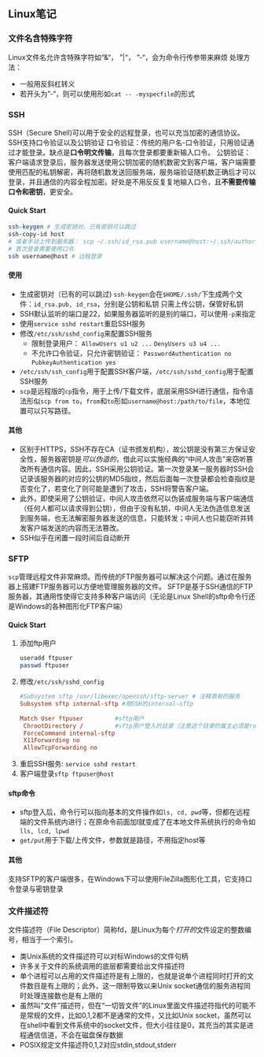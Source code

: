 ## Linux笔记

### 文件名含特殊字符
Linux文件名允许含特殊字符如“&“， ”|“， ”-“，会为命令行传参带来麻烦
处理方法：
- 一般用反斜杠转义
- 若开头为”-“，则可以使用形如`cat -- -myspecfile`的形式

### SSH
SSH（Secure Shell)可以用于安全的远程登录，也可以充当加密的通信协议。
SSH支持口令验证以及公钥验证
口令验证：传统的用户名-口令验证，只用验证通过才能登录。缺点是**口令明文传输**，且每次登录都要重新输入口令。
公钥验证：客户端请求登录后，服务器发送使用公钥加密的随机数密文到客户端，客户端需要使用匹配的私钥解密，再将随机数发送回服务端，服务端验证随机数正确后才可以登录，并且通信的内容全程加密。好处是不用反反复复地输入口令，且**不需要传输口令和密钥**，更安全。
#### Quick Start
```bash
ssh-keygen # 生成密钥对，已有密钥可以跳过
ssh-copy-id host
# 或者手动上传到服务器： scp ~/.ssh/id_rsa.pub username@host:~/.ssh/authorized_keys
# 首次登录需要使用口令
ssh username@host # 远程登录
```
#### 使用
- 生成密钥对（已有的可以跳过)
  `ssh-keygen`会在`$HOME/.ssh/`下生成两个文件：`id_rsa.pub, id_rsa`，分别是公钥和私钥
  只需上传公钥，保管好私钥
- SSH默认监听的端口是22，如果服务器监听的是别的端口，可以使用`-p`来指定
- 使用`service sshd restart`重启SSH服务
- 修改`/etc/ssh/sshd_config`来配置SSH服务
  - 限制登录用户：
    `AllowUsers u1 u2 ...`
    `DenyUsers u3 u4 ...`
  - 不允许口令验证，只允许密钥验证：
    `PasswordAuthentication no`
    `PubkeyAuthentication yes`
- `/etc/ssh/ssh_config`用于配置SSH客户端，`/etc/ssh/sshd_config`用于配置SSH服务
- `scp`是远程版的`cp`指令，用于上传/下载文件，底层采用SSH进行通信，指令语法形似`scp from to`，`from`和`to`形如`username@host:/path/to/file`，本地位置可以只写路径。

#### 其他
- 区别于HTTPS，SSH不存在CA（证书颁发机构），故公钥是没有第三方保证安全性，服务器密钥是*可以伪造的*，借此可以实施经典的“中间人攻击”来窃听篡改所有通信内容。因此，SSH采用公钥验证。第一次登录某一服务器时SSH会记录该服务器的对应的公钥的MD5指纹，然后后面每一次登录都会检查指纹是否变化了，若变化了则可能是遭到了攻击，SSH将警告客户端。
- 此外，即使采用了公钥验证，中间人攻击依然可以伪装成服务端与客户端通信（任何人都可以请求得到公钥），但由于没有私钥，中间人无法伪造信息发送到服务端，也无法解密服务器发送的信息，只能转发；中间人也只能窃听并转发客户端发送的内容而无法篡改。
- SSH似乎在闲置一段时间后自动断开

### SFTP
`scp`管理远程文件非常麻烦。而传统的FTP服务器可以解决这个问题。通过在服务器上搭建FTP服务器可以方便地管理服务器的文件。
SFTP是基于SSH通信的FTP服务器，其通用性使得它支持多种客户端访问（无论是Linux Shell的sftp命令行还是Windows的各种图形化FTP客户端）

#### Quick Start
1. 添加ftp用户
    ```bash
    useradd ftpuser
    passwd ftpuser
    ```
2. 修改`/etc/ssh/sshd_config`
   ```conf
   #Subsystem sftp /usr/libexec/openssh/sftp-server # 注释原有的服务
   Subsystem sftp internal-sftp #用SSH的internal-sftp
    
   Match User ftpuser         #sftp用户
    ChrootDirectory /         #sftp用户登入的目录（注意这个目录的属主必须是root)
    ForceCommand internal-sftp
    X11Forwarding no
    AllowTcpForwarding no
   ```
3. 重启SSH服务: `service sshd restart`
4. 客户端登录`sftp ftpuser@host`

#### sftp命令
- sftp登入后，命令行可以指向基本的文件操作如`ls, cd, pwd`等，但都在远程端的文件系统内进行；在原命令前面加l就变成了在本地文件系统执行的命令如`lls, lcd, lpwd`
- `get/put`用于下载/上传文件，参数就是路径，不用指定host等

#### 其他
支持SFTP的客户端很多，在Windows下可以使用FileZilla图形化工具，它支持口令登录与密钥登录

### 文件描述符
文件描述符（File Descriptor）简称fd，是Linux为每个*打开的*文件设定的整数编号，相当于一个索引。
- 类Unix系统的文件描述符可以对标Windows的文件句柄
- 许多关于文件的系统调用的底层都需要给出文件描述符
- 单个进程可以占用的文件描述符是有上限的，也就是说单个进程同时打开的文件数目是有上限的；此外，这一限制导致以来Unix socket通信的服务进程同时处理连接数也是有上限的
- 虽然叫“文件”描述符，但在“一切皆文件”的Linux里面文件描述符指代的可能不是常规的文件，比如0,1,2都不是通常的文件，又比如Unix socket，虽然可以在shell中看到文件系统中的socket文件，但大小往往是0，其充当的其实是进程通信信道，不会在磁盘保存数据
- POSIX规定文件描述符0,1,2对应stdin,stdout,stderr